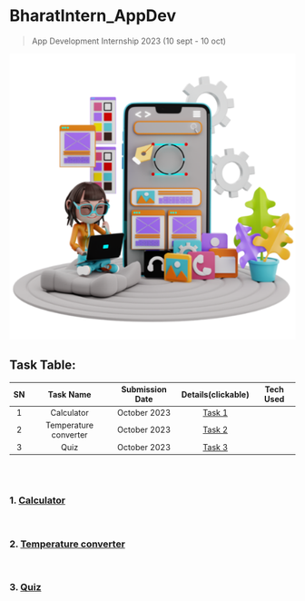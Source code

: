 # BharatIntern_AppDev
>App Development Internship 2023 (10 sept - 10 oct)

![](./ad.png)

## Task Table:
| SN | Task Name | Submission Date | Details(clickable) | Tech Used |
| :---: | :---: | :---: | :---: | :---: |
| 1 | Calculator | October 2023 | [Task 1]() |  |
| 2 | Temperature converter | October 2023 | [Task 2]() |  |
| 3 | Quiz | October 2023 | [Task 3]() |  |
 
<br><br>
### 1. [Calculator]()
<br>

### 2. [Temperature converter]()
<br>

### 3. [Quiz]()
<br>
